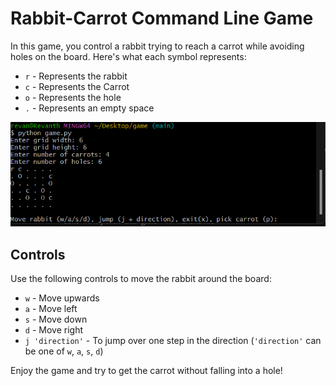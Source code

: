 # Rabbit-Carrot Command Line Game

In this game, you control a rabbit trying to reach a carrot while avoiding holes on the board. Here's what each symbol represents:

- `r` - Represents the rabbit
- `c` - Represents the Carrot
- `o` - Represents the hole
- `.` - Represents an empty space

![Game Screenshot](https://raw.githubusercontent.com/Revanth-Pershad/Python-cmd-game/main/images/Screenshot%202024-02-25%20145740.png)

## Controls

Use the following controls to move the rabbit around the board:

- `w` - Move upwards
- `a` - Move left
- `s` - Move down
- `d` - Move right
- `j 'direction'` - To jump over one step in the direction (`'direction'` can be one of `w`, `a`, `s`, `d`)

Enjoy the game and try to get the carrot without falling into a hole!
